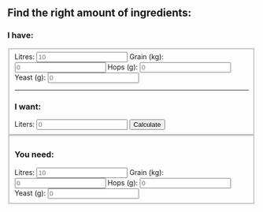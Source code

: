 <DOCTYPE html>
<html lang="en">
<head>
</head>

<body>
		<h2>Find the right amount of ingredients:</h2>
		<!--<form>
			<input type="text" maxlength="40" placeholder="How many litres to brew?" name="name" required/>
			<select id="mySelect">
				<option value="na" selected="selected">Choose a recipe</option>
				<option value="paleale">Pale Ale</option>
				<option value="ipa">IPA</option>
				<option value="drystout">Dry Stout</option>
			</select> 
		</form>
		<div id="recipe"></div>-->
		<form>
			<h3>I have:</h3>
			<fieldset>
            <label>
                <span>Litres:</span>
                <input type="number" maxlength="3" placeholder="10" name="litres" />
            </label>
            <label>
                <span>Grain (kg):</span>
                <input type="number" maxlength="3" placeholder="0" name="grain" />
            </label> 
            <label>
                <span>Hops (g):</span>
                <input type="number" maxlength="3" placeholder="0" name="hops"/>
            </label>
            <label>
                <span>Yeast (g):</span>
                <input type="number" name="phone" placeholder="0" maxlength="15" name="yeast"/>
            </label>
            <hr>
            <h3>I want:</h3>
            <label>
				<span>Liters:</span>
				<input type="number" maxlength="3" placeholder="0" name="want" />
            </label>
            <input type="button" value="Calculate" onClick="amountCalculation(this.form)">
		</fieldset>
		<fieldset id="results">
			<h3>You need:</h3>
			<label>
                <span>Litres:</span>
                <input type="number" maxlength="3" placeholder="10" name="litres" />
            </label>
            <label>
                <span>Grain (kg):</span>
                <input type="number" maxlength="3" placeholder="0" name="grain" />
            </label> 
            <label>
                <span>Hops (g):</span>
                <input type="number" maxlength="3" placeholder="0" name="hops"/>
            </label>
            <label>
                <span>Yeast (g):</span>
                <input type="number" name="phone" placeholder="0" maxlength="15" name="yeast"/>
            </label>
            </fieldset>
		</form>

		

<!-- Bootstrap core JavaScript
================================================== -->
<!-- Placed at the end of the document so the pages load faster -->
<script src="https://ajax.googleapis.com/ajax/libs/jquery/1.11.1/jquery.min.js"></script>
<script src="../bootstrap/js/bootstrap.min.js"></script>
<script src="js/pageDownConverter.js"></script>
<script src="js/mdLoadUtils.js"></script>

<script>
	$( "select" )
	.change(function () {
	var str = "";
	$( "select option:selected" ).each(function() {
	str += $( this ).text();
	});
	if (str == 'IPA') {
		loadMD('articles/recipes/IPA.md', '#recipe');
	} else if (str == "Pale Ale") {
		loadMD('articles/recipes/PaleAle.md', '#recipe');
	} else if (str == "Dry Stout") {
		loadMD('articles/recipes/DryStout.md', '#recipe');
	}
/*	console.log(str);
	$( "#alcoholResult" ).text( str );
	loadMD('articles/Home.md', '#html-md'); */
	})
	.change();
	
	function amountCalculation(form){
		var litres = form.litres.value;
		var grain = form.grain.value;
		form.grain.value = "600";
		if (FG > OG) {
			document.getElementById("warn").innerHTML = "FG cannot be larger than OG";
		} else {
			var ABV = (OG - FG)*131;
			document.getElementById("warn").innerHTML = "";
		}

		document.getElementById("alcoholResult").innerHTML = "Your homebrewed beer contains approximately " + ABV.toString().substr(0,3)+"% alcohol";
    }
</script>
</body>
</html>
